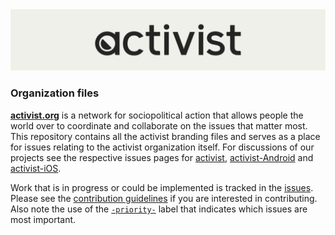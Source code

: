 <div align="center">
  <a href="https://github.com/activist-org/Organization"><img src="https://raw.githubusercontent.com/activist-org/Organization/main/logos/activistGitHubOrgBanner.png" width=1024 alt="activist Logo"></a>
</div>

### Organization files

[**activist.org**](http://activist.org/) is a network for sociopolitical action that allows people the world over to coordinate and collaborate on the issues that matter most. This repository contains all the activist branding files and serves as a place for issues relating to the activist organization itself. For discussions of our projects see the respective issues pages for [activist](https://github.com/activist-org/activist), [activist-Android](https://github.com/activist-org/activist-Android) and [activist-iOS](https://github.com/activist-org/activist-iOS).

Work that is in progress or could be implemented is tracked in the [issues](https://github.com/activist-org/Organization/issues). Please see the [contribution guidelines](https://github.com/activist-org/Organization/blob/main/CONTRIBUTING.md) if you are interested in contributing. Also note the use of the [`-priority-`](https://github.com/activist-org/Organization/labels/-priority-) label that indicates which issues are most important.
